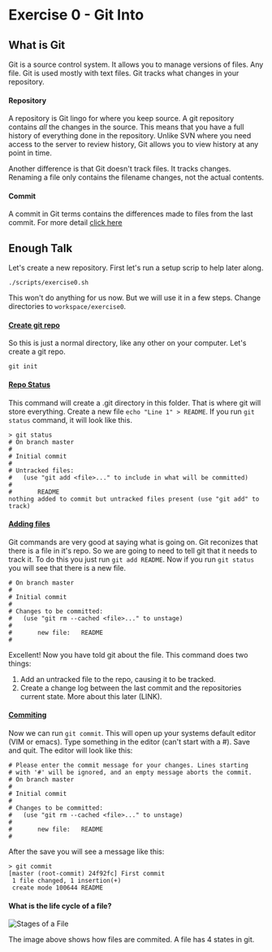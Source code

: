 # Exercise 0 - Git Into

## What is Git
Git is a source control system. It allows you to manage versions of files. Any file. Git is used mostly with text files. Git tracks what changes in your repository.

#### Repository
A repository is Git lingo for where you keep source. A git repository contains *all* the changes in the source. This means that you have a full history of everything done in the repository. Unlike SVN where you need access to the server to review history, Git allows you to view history at any point in time.

Another difference is that Git doesn't track files. It tracks changes. Renaming a file only contains the filename changes, not the actual contents.

#### Commit
A commit in Git terms contains the differences made to files from the last commit. For more detail [click here](exercise0/what_is_a_commit.md)

## Enough Talk
Let's create a new repository. First let's run a setup scrip to help later along. 

```
./scripts/exercise0.sh
```

This won't do anything for us now. But we will use it in a few steps. Change directories to `workspace/exercise0`.

#### [Create git repo](http://git-scm.com/book/en/Git-Basics-Getting-a-Git-Repository#Initializing-a-Repository-in-an-Existing-Directory)
So this is just a normal directory, like any other on your computer. Let's create a git repo.

```
git init
```

#### [Repo Status](http://git-scm.com/book/en/Git-Basics-Recording-Changes-to-the-Repository#Checking-the-Status-of-Your-Files)
This command will create a .git directory in this folder. That is where git will store everything. Create a new file `echo "Line 1" > README`. If you run `git status` command, it will look like this.

```
> git status
# On branch master
#
# Initial commit
#
# Untracked files:
#   (use "git add <file>..." to include in what will be committed)
#
#       README
nothing added to commit but untracked files present (use "git add" to track)
```

#### [Adding files](http://git-scm.com/book/en/Git-Basics-Recording-Changes-to-the-Repository#Staging-Modified-Files)
Git commands are very good at saying what is going on. Git reconizes that there is a file in it's repo. So we are going to need to tell git that it needs to track it. To do this you just run `git add README`. Now if you run `git status` you will see that there is a new file.

```
# On branch master
#
# Initial commit
#
# Changes to be committed:
#   (use "git rm --cached <file>..." to unstage)
#
#       new file:   README
#
```

Excellent! Now you have told git about the file. This command does two things:

1. Add an untracked file to the repo, causing it to be tracked.
2. Create a change log between the last commit and the repositories current state. More about this later (LINK).

#### [Commiting](http://git-scm.com/book/en/Git-Basics-Recording-Changes-to-the-Repository#Committing-Your-Changes)
Now we can run `git commit`. This will open up your systems default editor (VIM or emacs). Type something in the editor (can't start with a #). Save and quit. The editor will look like this:

```
# Please enter the commit message for your changes. Lines starting
# with '#' will be ignored, and an empty message aborts the commit.
# On branch master
#
# Initial commit
#
# Changes to be committed:
#   (use "git rm --cached <file>..." to unstage)
#
#       new file:   README
#
```

After the save you will see a message like this:

```
> git commit
[master (root-commit) 24f92fc] First commit
 1 file changed, 1 insertion(+)
 create mode 100644 README
```

#### What is the life cycle of a file?

![Stages of a File](http://git-scm.com/figures/18333fig0201-tn.png "stages of a file")

The image above shows how files are commited. A file has 4 states in git.
